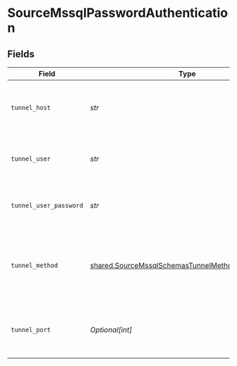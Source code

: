 # SourceMssqlPasswordAuthentication


## Fields

| Field                                                                                                                  | Type                                                                                                                   | Required                                                                                                               | Description                                                                                                            | Example                                                                                                                |
| ---------------------------------------------------------------------------------------------------------------------- | ---------------------------------------------------------------------------------------------------------------------- | ---------------------------------------------------------------------------------------------------------------------- | ---------------------------------------------------------------------------------------------------------------------- | ---------------------------------------------------------------------------------------------------------------------- |
| `tunnel_host`                                                                                                          | *str*                                                                                                                  | :heavy_check_mark:                                                                                                     | Hostname of the jump server host that allows inbound ssh tunnel.                                                       |                                                                                                                        |
| `tunnel_user`                                                                                                          | *str*                                                                                                                  | :heavy_check_mark:                                                                                                     | OS-level username for logging into the jump server host                                                                |                                                                                                                        |
| `tunnel_user_password`                                                                                                 | *str*                                                                                                                  | :heavy_check_mark:                                                                                                     | OS-level password for logging into the jump server host                                                                |                                                                                                                        |
| `tunnel_method`                                                                                                        | [shared.SourceMssqlSchemasTunnelMethodTunnelMethod](../../models/shared/sourcemssqlschemastunnelmethodtunnelmethod.md) | :heavy_check_mark:                                                                                                     | Connect through a jump server tunnel host using username and password authentication                                   |                                                                                                                        |
| `tunnel_port`                                                                                                          | *Optional[int]*                                                                                                        | :heavy_minus_sign:                                                                                                     | Port on the proxy/jump server that accepts inbound ssh connections.                                                    | 22                                                                                                                     |